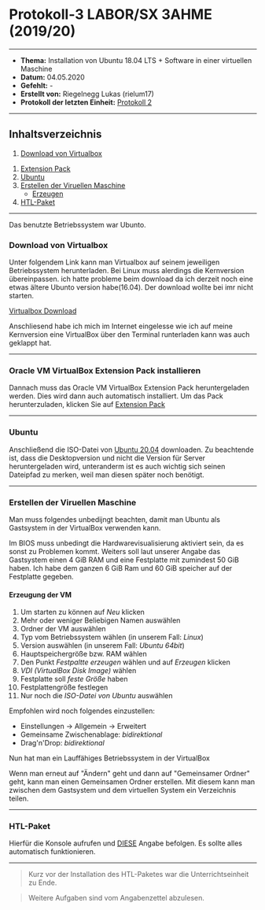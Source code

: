# Protokoll-3 LABOR/SX 3AHME (2019/20)

---------------------------------------------------------------------------------------------

* **Thema:** Installation von Ubuntu 18.04 LTS + Software in einer virtuellen Maschine
* **Datum:** 04.05.2020
* **Gefehlt:** -
* **Erstellt von:** Riegelnegg Lukas (rielum17)
* **Protokoll der letzten Einheit:** [Protokoll 2](https://github.com/HTLMechatronics/m17-3ahme-la1-sx/blob/rielum17/Protokoll/protokoll-2_rielum17_2020-01-13.md)
----------------------------------------------------------------------------------------------

## Inhaltsverzeichnis  

1. [Download von Virtualbox](#download-von-virtualbox)
1) [Extension Pack](#installieren-des-oracle-vm-virtualbox-extension-pack)
1) [Ubuntu](#ubuntu)
1) [Erstellen der Viruellen Maschine](#erstellen-der-viruellen-maschine)
    * [Erzeugen](#erzeugung-der-vm)
1) [HTL-Paket](#htl-paket)
-------------------------------------------------------------------------------------

Das benutzte Betriebssystem war Ubunto.

### Download von Virtualbox

Unter folgendem Link kann man Virtualbox auf seinem jeweiligen Betriebssystem herunterladen. Bei Linux muss alerdings die Kernversion übereinpassen.
ich hatte probleme beim download da ich derzeit noch eine etwas ältere Ubunto version habe(16.04). Der download wollte bei imr nicht starten.

[Virtualbox Download](https://www.virtualbox.org/wiki/Downloads)

Anschliesend habe ich mich im Internet eingelesse wie ich auf meine Kernversion eine VirtualBox über den Terminal runterladen kann was auch geklappt hat. 

-------------------------------------------------------------------------------------------------------------------

### Oracle VM VirtualBox Extension Pack installieren
Dannach muss das Oracle VM VirtualBox Extension Pack heruntergeladen werden. Dies wird dann auch automatisch installiert. Um das Pack herunterzuladen, klicken Sie auf [Extension Pack](https://download.virtualbox.org/virtualbox/6.1.4/Oracle_VM_VirtualBox_Extension_Pack-6.1.4.vbox-extpack)

-----------------------------------------------------------------------------------------------------------------

### Ubuntu
Anschließend die ISO-Datei von [Ubuntu 20.04](https://ubuntu.com/download/desktop) downloaden. Zu beachtende ist, dass die Desktopversion und nicht die Version für Server heruntergeladen wird, unteranderm ist es  auch wichtig sich seinen Dateipfad zu merken, weil man diesen später noch benötigt.

-------------------------------------------------------------------------------------------------------------

### Erstellen der Viruellen Maschine

Man muss folgendes unbedijngt beachten, damit man Ubuntu als Gastsystem in der VirtualBox verwenden kann.

Im BIOS muss unbedingt die Hardwarevisualisierung aktiviert sein, da es sonst zu Problemen kommt. Weiters soll laut unserer Angabe das Gastsystem einen 4 GiB RAM und eine Festplatte mit zumindest 50 GiB haben. Ich habe dem ganzen 6 GiB Ram und 60 GiB speicher auf der Festplatte gegeben.

#### Erzeugung der VM

1) Um starten zu können auf *Neu* klicken
1) Mehr oder weniger Beliebigen Namen auswählen
1) Ordner der VM auswählen
1) Typ vom Betriebssystem wählen (in unserem Fall: *Linux*)
1) Version auswählen (in unserem Fall: *Ubuntu 64bit*)
1) Hauptspeichergröße bzw. RAM wählen 
1) Den Punkt *Festpaltte erzeugen* wählen und auf *Erzeugen* klicken
1) *VDI (VirtualBox Disk Image)* wählen 
1) Festplatte soll *feste Größe* haben
1) Festplattengröße festlegen
1) Nur noch die *ISO-Datei von Ubuntu* auswählen

Empfohlen wird noch folgendes einzustellen:
* Einstellungen -> Allgemein -> Erweitert
* Gemeinsame Zwischenablage: *bidirektional*
* Drag'n'Drop: *bidirektional*

Nun hat man ein Lauffähiges Betriebssystem in der VirtualBox

Wenn man erneut auf "Ändern" geht und dann auf "Gemeinsamer Ordner" geht, kann man einen Gemeinsamen Ordner erstellen. Mit diesem kann man zwischen dem Gastsystem und dem virtuellen System ein Verzeichnis teilen.

------------------------------------------------------------------------------

### HTL-Paket
Hierfür die Konsole aufrufen und [DIESE](http://www.htl-mechatronik.at/ubuntu-htl/readme) Angabe befolgen. Es sollte alles automatisch funktionieren.

------------------------------------------------------------------------

> Kurz vor der Installation des HTL-Paketes war die Unterrichtseinheit zu Ende.

> Weitere Aufgaben sind vom Angabenzettel abzulesen.
